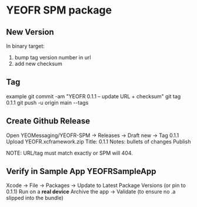 # YEOFR SPM package

## New Version
In binary target:
1. bump tag version number in url
2. add new checksum

## Tag
example
git commit -am "YEOFR 0.1.1 – update URL + checksum"
git tag 0.1.1
git push -u origin main --tags

## Create Github Release
Open YEOMessaging/YEOFR-SPM → Releases → Draft new → Tag 0.1.1
Upload YEOFR.xcframework.zip
Title: 0.1.1
Notes: bullets of changes
Publish

NOTE: URL/tag must match exactly or SPM will 404.

## Verify in Sample App YEOFRSampleApp
Xcode → File → Packages → Update to Latest Package Versions (or pin to 0.1.1)
Run on a **real device**
Archive the app → Validate (to ensure no .a slipped into the bundle)
